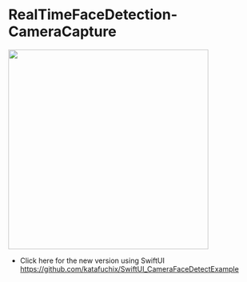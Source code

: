 # RealTimeFaceDetection-CameraCapture
<img src="https://github.com/katafuchix/RealTimeFaceDetection-CameraCapture/assets/6063541/a103d607-cddd-4910-b795-853b049e522d" width="400">

- Click here for the new version using SwiftUI
https://github.com/katafuchix/SwiftUI_CameraFaceDetectExample
